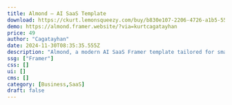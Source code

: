 ```yaml
---
title: Almond — AI SaaS Template
download: https://ckurt.lemonsqueezy.com/buy/b830e107-2206-4726-a1b5-555a9bb05257
demo: https://almond.framer.website/?via=kurtcagatayhan
price: 49
author: "Cagatayhan"
date: 2024-11-30T08:35:35.555Z
description: "Almond, a modern AI SaaS Framer template tailored for small businesses, individuals, and startups! Unleash your creativity effortlessly as you modify and personalize this enchanting minimalist design."
ssg: ["Framer"]
css: []
ui: []
cms: []
category: [Business,SaaS]
draft: false
---
```


